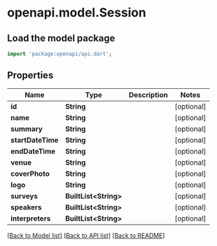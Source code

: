 # openapi.model.Session

## Load the model package
```dart
import 'package:openapi/api.dart';
```

## Properties
Name | Type | Description | Notes
------------ | ------------- | ------------- | -------------
**id** | **String** |  | [optional] 
**name** | **String** |  | [optional] 
**summary** | **String** |  | [optional] 
**startDateTime** | **String** |  | [optional] 
**endDateTime** | **String** |  | [optional] 
**venue** | **String** |  | [optional] 
**coverPhoto** | **String** |  | [optional] 
**logo** | **String** |  | [optional] 
**surveys** | **BuiltList&lt;String&gt;** |  | [optional] 
**speakers** | **BuiltList&lt;String&gt;** |  | [optional] 
**interpreters** | **BuiltList&lt;String&gt;** |  | [optional] 

[[Back to Model list]](../README.md#documentation-for-models) [[Back to API list]](../README.md#documentation-for-api-endpoints) [[Back to README]](../README.md)


